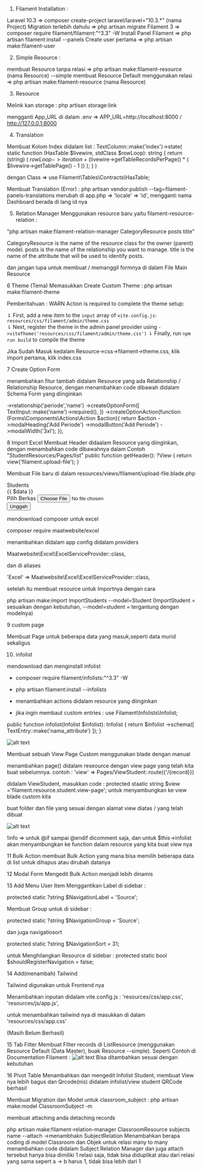 1. Filament Installation : 

Laravel 10.3 => composer create-project laravel/laravel="10.3.*" (nama Project)
Migration terlebih dahulu => php artisan migrate
Filament 3 => composer require filament/filament:"^3.3" -W
Install Panel Filament => php artisan filament:install --panels
Create user pertama => php artisan make:filament-user

2. Simple Resource : 

membuat Resource tanpa relasi => php artisan make:filament-resource (nama Resource) --simple
membuat Resource Default menggunakan relasi => php artisan make:filament-resource (nama Resource)

3. Resource

Melink kan storage : php artisan storage:link

mengganti App_URL di dalam .env => APP_URL=http://localhost:8000 / http://127.0.0.1:8000 

4. Translation

Membuat Kolom Index didalam list : 
TextColumn::make('index')->state(
    static function (HasTable $livewire, stdClass $rowLoop): string {
        return (string) (
            $rowLoop->iteration +
            ($livewire->getTableRecordsPerPage() * (
                $livewire->getTablePage() - 1
            ))
        );
    }
)

dengan Class => use Filament\Tables\Contracts\HasTable;

Membuat Translation (Error) : 
php artisan vendor:publish --tag=filament-panels-translations
merubah di app.php => 'locale' => 'id', mengganti nama Dashboard berada di lang id nya

5. Relation Manager
Menggunakan resource baru yaitu filament-resource-relation :

"php artisan make:filament-relation-manager CategoryResource posts title"

CategoryResource is the name of the resource class for the owner (parent) model.
posts is the name of the relationship you want to manage.
title is the name of the attribute that will be used to identify posts.

dan jangan lupa untuk membuat / memanggil formnya di dalam File Main Resource 

6 Theme (Tema)
Memasukkan Create Custom  Theme : php artisan make:filament-theme

Pemberitahuan : 
 WARN  Action is required to complete the theme setup:  

  ⇂ First, add a new item to the `input` array of `vite.config.js`: `resources/css/filament/admin/theme.css`  
  ⇂ Next, register the theme in the admin panel provider using `->viteTheme('resources/css/filament/admin/theme.css')`
  ⇂ Finally, run `npm run build` to compile the theme

Jika Sudah Masuk kedalam Resource->css->filament->theme.css, klik import pertama, klik index.css

7 Create Option Form

menambahkan fitur tambah didalam Resource yang ada Relationship / Relationship Resource, dengan menambahkan code dibawah didalam Schema Form yang diinginkan

->relationship('periode','name')
                    ->createOptionForm([
                        TextInput::make('name')->required(),
                    ])
->createOptionAction(function (Forms\Components\Actions\Action $action){
                        return $action
                            ->modalHeading('Add Periode')
                            ->modalButton('Add Periode')
                            ->modalWidth('3xl');
                    }),

8 Import Excel
Membuat Header didaalam Resource yang diinginkan, dengan menambahkan code dibawahnya dalam Contoh "StudentResources/Pages/list"
public function getHeader(): ?View
    {
        return  view('filament.upload-file');
    }

Membuat File baru di dalam resources/views/filament/upload-file.blade.php

<div>
    <x-filament::breadcrumbs :breadcrumbs="[
        '/admin/students' => 'Students',
        '' => 'List',
    ]" />
        <div class="flex justify-between mt-1">
            <div class="font-bold text-3xl">Students</div>
            <div> {{ $data }} </div>
        </div>
        <div>
            <form wire:submit="save" class="w-full max-w-sm flex mt-2">
                <div class="mb-4">
                    <label class="block text-gray-700 text-sm font-bold mb-2" for="fileinput">
                        Pilih Berkas
                    </label>
                    <input class="shadow appearance-none border rounded 2-full py-2 px-3 text-gray-700 leading-tight focus:outline-none foucs:shadow-outline" id="fileinput" type="file" wire:model="file">
                </div>
                <div class="flex items-center jutify-between mt-3">
                    <button class="bg-blue-500 hover:bg-blue-700 text-white font-bold py-2 px-4 rounded foucs:outline-none fouces:shadow-outlines" type="submit">
                        Unggah
                    </button>
                </div>
            </form>
        </div>
</div>

mendownload composer untuk excel

composer require maatwebsite/excel

menambahkan didalam app config didalam providers

Maatwebsite\Excel\ExcelServiceProvider::class,

dan di aliases

'Excel' => Maatwebsite\Excel\ExcelServiceProvider::class,

setelah itu membuat resource untuk Importnya dengan cara

php artisan make:import ImportStudents --model=Student (ImportStudent = sesuaikan dengan kebutuhan, --model=student = tergantung dengan modelnya)

9 custom page

Membuat Page untuk beberapa data yang masuk,seperti data murid sekaligus

10. infolist

mendownload dan menginstall infolist

- composer require filament/infolists:"^3.3" -W

- php artisan filament:install --infolists

- menambahkan actions didalam resource yang diinginkan

- jika ingin membaut custom entries :
use Filament\Infolists\Infolist;

public function infolist(Infolist $infolist): Infolist
{
    return $infolist
        ->schema([
            TextEntry::make('nama_attribute')
        ]);
}

![alt text](readme-asset/viewpage.png)

Membuat sebuah View Page Custom menggunakan blade dengan manual

menambahkan page() didalam reseource dengan view page yang telah kita buat sebelumnya. contoh : 
'view' => Pages/ViewStudent::route({'/{record}})

didalam ViewStudent, masukkan code : 
protected staatic string $view ='filament.resource.student.view-page'; untuk menyambungkan ke view blade custom kita

buat folder dan file yang sesuai dengan alamat view diatas / yang telah dibuat

![alt text](readme-asset/custom-view.png)

!info => untuk @if sampai @endif dicomment saja, dan untuk $this->infolist akan menyambungkan ke function dalam resource yang kita buat view nya

11 Bulk Action
membuat Bulk Action yang mana bisa memilih beberapa data di list untuk dihapus atau dirubah datanya

12 Modal Form
Mengedit Bulk Action menjadi lebih dinamis

13 Add Menu User Item
Menggantikan Label di sidebar : 

protected static ?string $NavigationLabel = 'Source';

Membuat Group untuk di sidebar :

protected static ?string $NavigationGroup = 'Source';

dan juga navigatiosort 

protected static ?string $NavigationSort = 31;

untuk Menghilangkan Resource di sidebar : protected static bool $shouldRegisterNavigation = false;

14 Add(menambah) Tailwind

Tailwind digunakan untuk Frontend nya

Menambahkan inputan didalam vite.config.js :
    'resources/css/app.css',
    'resources/js/app.js',

untuk menambahkan tailwind nya di masukkan di dalam 'resources/css/app.css'

(Masih Belum Berhasil)

15 Tab Filter
Membuat FIlter records di ListResource (menggunakan Resource Default (Data Master), buak Resource --simple).
Seperti Contoh di Documentation Filament :
![alt text](readme-asset/tab-filter.png)
Bisa ditambahkan sesuai dengan kebutuhan

16 Pivot Table
Menambahkan dan mengedit Infolist Student, membuat View nya lebih bagus dan Qrcode(nis) didalam infolist/view student
QRCode berhasil

Membuat Migration dan Model untuk classroom_subject : php artisan make:model ClassroomSubject -m

membuat attaching anda detaching records

php artisan make:filament-relation-manager ClassroomResource subjects name --attach ->menambhakn SubjectRelation
Menambahkan berapa coding di model Classroom dan Objek untuk relasi many to many
menambahkan code didalam Subject Relation Manager
dan juga attach tersebut hanya bisa dimiliki 1 relasi saja, tidak bisa diduplikat atau dari relasi yang sama sepert a -> b harus 1, tidak bisa lebih dari 1  
